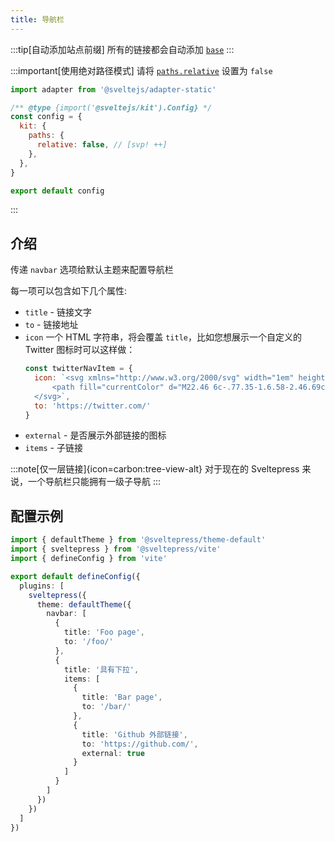 ```yaml
---
title: 导航栏
---
```


:::tip[自动添加站点前缀]
所有的链接都会自动添加 [`base`](https://svelte.dev/docs/kit/$app-paths#base)
:::

:::important[使用绝对路径模式]
请将 [`paths.relative`](https://svelte.dev/docs/kit/configuration#paths) 设置为 `false`

```js title="svelte.config.js"
import adapter from '@sveltejs/adapter-static'

/** @type {import('@sveltejs/kit').Config} */
const config = {
  kit: {
    paths: {
      relative: false, // [svp! ++]
    },
  },
}

export default config
```
:::

## 介绍

传递 `navbar` 选项给默认主题来配置导航栏

每一项可以包含如下几个属性:

* `title` - 链接文字
* `to` - 链接地址
* `icon`
  一个 HTML 字符串，将会覆盖 `title`，比如您想展示一个自定义的 Twitter 图标时可以这样做：
  ```js
  const twitterNavItem = {
    icon: `<svg xmlns="http://www.w3.org/2000/svg" width="1em" height="1em" viewBox="0 0 24 24">
        <path fill="currentColor" d="M22.46 6c-.77.35-1.6.58-2.46.69c.88-.53 1.56-1.37 1.88-2.38c-.83.5-1.75.85-2.72 1.05C18.37 4.5 17.26 4 16 4c-2.35 0-4.27 1.92-4.27 4.29c0 .34.04.67.11.98C8.28 9.09 5.11 7.38 3 4.79c-.37.63-.58 1.37-.58 2.15c0 1.49.75 2.81 1.91 3.56c-.71 0-1.37-.2-1.95-.5v.03c0 2.08 1.48 3.82 3.44 4.21a4.22 4.22 0 0 1-1.93.07a4.28 4.28 0 0 0 4 2.98a8.521 8.521 0 0 1-5.33 1.84c-.34 0-.68-.02-1.02-.06C3.44 20.29 5.7 21 8.12 21C16 21 20.33 14.46 20.33 8.79c0-.19 0-.37-.01-.56c.84-.6 1.56-1.36 2.14-2.23Z"/>
    </svg>`,
    to: 'https://twitter.com/'
  }
  ```
* `external` - 是否展示外部链接的图标
* `items` - 子链接

:::note[仅一层链接]{icon=carbon:tree-view-alt}
对于现在的 Sveltepress 来说，一个导航栏只能拥有一级子导航
:::

## 配置示例

```ts title="vite.config.(js|ts)"
import { defaultTheme } from '@sveltepress/theme-default'
import { sveltepress } from '@sveltepress/vite'
import { defineConfig } from 'vite'

export default defineConfig({
  plugins: [
    sveltepress({
      theme: defaultTheme({
        navbar: [
          {
            title: 'Foo page',
            to: '/foo/'
          },
          {
            title: '具有下拉',
            items: [
              {
                title: 'Bar page',
                to: '/bar/'
              },
              {
                title: 'Github 外部链接',
                to: 'https://github.com/',
                external: true
              }
            ]
          }
        ]
      })
    })
  ]
})
```
